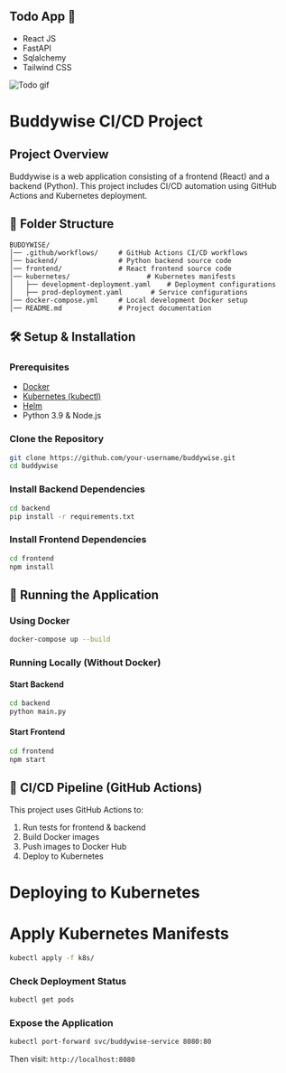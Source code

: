 ## Todo App 📔

- React JS
- FastAPI
- Sqlalchemy
- Tailwind CSS

![Todo gif](https://user-images.githubusercontent.com/64283478/204075904-bfb3d555-b736-4501-b30b-70c256d5c75a.gif)

# Buddywise CI/CD Project

##  Project Overview
Buddywise is a web application consisting of a frontend (React) and a backend (Python). This project includes CI/CD automation using GitHub Actions and Kubernetes deployment.

## 📂 Folder Structure
```
BUDDYWISE/
│── .github/workflows/     # GitHub Actions CI/CD workflows
│── backend/               # Python backend source code
│── frontend/              # React frontend source code
│── kubernetes/                   # Kubernetes manifests
│   ├── development-deployment.yaml    # Deployment configurations
│   ├── prod-deployment.yaml       # Service configurations
│── docker-compose.yml     # Local development Docker setup
│── README.md              # Project documentation
```

## 🛠️ Setup & Installation
### Prerequisites
- [Docker](https://www.docker.com/)
- [Kubernetes (kubectl)](https://kubernetes.io/docs/tasks/tools/install-kubectl/)
- [Helm](https://helm.sh/docs/intro/install/)
- Python 3.9 & Node.js

### Clone the Repository
```sh
git clone https://github.com/your-username/buddywise.git
cd buddywise
```

### Install Backend Dependencies
```sh
cd backend
pip install -r requirements.txt
```

### Install Frontend Dependencies
```sh
cd frontend
npm install
```

## 🚢 Running the Application
### Using Docker
```sh
docker-compose up --build
```

### Running Locally (Without Docker)
#### Start Backend
```sh
cd backend
python main.py
```

#### Start Frontend
```sh
cd frontend
npm start
```

## 🤖 CI/CD Pipeline (GitHub Actions)
This project uses GitHub Actions to:
1. Run tests for frontend & backend
2. Build Docker images
3. Push images to Docker Hub
4. Deploy to Kubernetes

# Deploying to Kubernetes
# Apply Kubernetes Manifests
```sh
kubectl apply -f k8s/
```

### Check Deployment Status
```sh
kubectl get pods
```

### Expose the Application
```sh
kubectl port-forward svc/buddywise-service 8080:80
```
Then visit: `http://localhost:8080`
